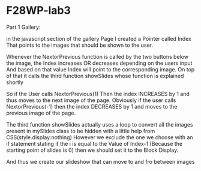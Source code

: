 # F28WP-lab3

Part 1 Gallery:

in the javascript section of the gallery Page I created a Pointer called Index That points to the images that should be shown to the user.

Whenever the NextorPrevious function is called by the two buttons below the image, the Index increases OR decreases depending on the users input And based on that value Index will point to the corresponding image.
On top of that it calls the third function showSlides whose function is explained shortly

So if the User calls NextorPrevious(1) Then the index INCREASES by 1 and thus moves to the next image of the page. 
Obviously if the user calls NextorPrevious(-1) then the index DECREASES by 1 and moves to the previous image of the page.

The third function showSlides actually uses a loop to convert all the images present in mySlides class to be hidden with a little help from CSS(style.display:nothing)
However we exclude the one we choose with an if statement stating if the i is equal to the Value of Index-1 (Because the starting point of slides is 0) then we should set it to the Block Display.

And thus we create our slideshow that can move to and fro between images

